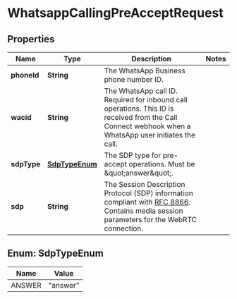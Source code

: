 

# WhatsappCallingPreAcceptRequest


## Properties

| Name | Type | Description | Notes |
|------------ | ------------- | ------------- | -------------|
|**phoneId** | **String** | The WhatsApp Business phone number ID. |  |
|**wacid** | **String** | The WhatsApp call ID. Required for inbound call operations. This ID is received from the Call Connect webhook when a WhatsApp user initiates the call. |  |
|**sdpType** | [**SdpTypeEnum**](#SdpTypeEnum) | The SDP type for pre-accept operations. Must be \&quot;answer\&quot;. |  |
|**sdp** | **String** | The Session Description Protocol (SDP) information compliant with [RFC 8866](https://datatracker.ietf.org/doc/html/rfc8866). Contains media session parameters for the WebRTC connection. |  |



## Enum: SdpTypeEnum

| Name | Value |
|---- | -----|
| ANSWER | &quot;answer&quot; |



